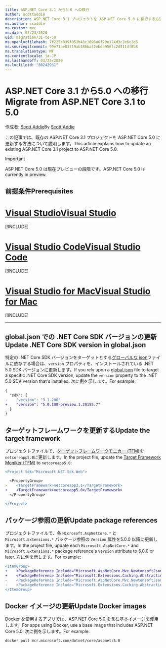 ```yaml
---
title: ASP.NET Core 3.1 から5.0 への移行
author: scottaddie
description: ASP.NET Core 3.1 プロジェクトを ASP.NET Core 5.0 に移行する方法について説明します。
ms.author: scaddie
ms.custom: mvc
ms.date: 03/23/2020
uid: migration/31-to-50
ms.openlocfilehash: 7f225e039f051b43c1896a6f29e174d3c2e6c2d3
ms.sourcegitcommit: 99e71ae03319ab386baf2ebde956fc2d511df8b8
ms.translationtype: MT
ms.contentlocale: ja-JP
ms.lasthandoff: 03/25/2020
ms.locfileid: "80242931"
---
```

# <a name="migrate-from-aspnet-core-31-to-50"></a><span data-ttu-id="bfb5b-103">ASP.NET Core 3.1 から5.0 への移行</span><span class="sxs-lookup"><span data-stu-id="bfb5b-103">Migrate from ASP.NET Core 3.1 to 5.0</span></span>

<span data-ttu-id="bfb5b-104">作成者: [Scott Addie](https://github.com/scottaddie)</span><span class="sxs-lookup"><span data-stu-id="bfb5b-104">By [Scott Addie](https://github.com/scottaddie)</span></span>

<span data-ttu-id="bfb5b-105">この記事では、既存の ASP.NET Core 3.1 プロジェクトを ASP.NET Core 5.0 に更新する方法について説明します。</span><span class="sxs-lookup"><span data-stu-id="bfb5b-105">This article explains how to update an existing ASP.NET Core 3.1 project to ASP.NET Core 5.0.</span></span>

> [!IMPORTANT]
> <span data-ttu-id="bfb5b-106">ASP.NET Core 5.0 は現在プレビューの段階です。</span><span class="sxs-lookup"><span data-stu-id="bfb5b-106">ASP.NET Core 5.0 is currently in preview.</span></span>

## <a name="prerequisites"></a><span data-ttu-id="bfb5b-107">前提条件</span><span class="sxs-lookup"><span data-stu-id="bfb5b-107">Prerequisites</span></span>

# <a name="visual-studio"></a>[<span data-ttu-id="bfb5b-108">Visual Studio</span><span class="sxs-lookup"><span data-stu-id="bfb5b-108">Visual Studio</span></span>](#tab/visual-studio)

[!INCLUDE[](~/includes/net-core-prereqs-vs-5.0.md)]

# <a name="visual-studio-code"></a>[<span data-ttu-id="bfb5b-109">Visual Studio Code</span><span class="sxs-lookup"><span data-stu-id="bfb5b-109">Visual Studio Code</span></span>](#tab/visual-studio-code)

[!INCLUDE[](~/includes/net-core-prereqs-vsc-5.0.md)]

# <a name="visual-studio-for-mac"></a>[<span data-ttu-id="bfb5b-110">Visual Studio for Mac</span><span class="sxs-lookup"><span data-stu-id="bfb5b-110">Visual Studio for Mac</span></span>](#tab/visual-studio-mac)

[!INCLUDE[](~/includes/net-core-prereqs-mac-5.0.md)]

---

## <a name="update-net-core-sdk-version-in-globaljson"></a><span data-ttu-id="bfb5b-111">global.json での .NET Core SDK バージョンの更新</span><span class="sxs-lookup"><span data-stu-id="bfb5b-111">Update .NET Core SDK version in global.json</span></span>

<span data-ttu-id="bfb5b-112">特定の .NET Core SDK バージョンをターゲットとする[グローバルな json](/dotnet/core/tools/global-json)ファイルに依存する場合は、`version` プロパティを、インストールされている .NET 5.0 SDK バージョンに更新します。</span><span class="sxs-lookup"><span data-stu-id="bfb5b-112">If you rely upon a [global.json](/dotnet/core/tools/global-json) file to target a specific .NET Core SDK version, update the `version` property to the .NET 5.0 SDK version that's installed.</span></span> <span data-ttu-id="bfb5b-113">次に例を示します。</span><span class="sxs-lookup"><span data-stu-id="bfb5b-113">For example:</span></span>

```diff
{
  "sdk": {
-    "version": "3.1.200"
+    "version": "5.0.100-preview.1.20155.7"
  }
}
```

## <a name="update-the-target-framework"></a><span data-ttu-id="bfb5b-114">ターゲットフレームワークを更新する</span><span class="sxs-lookup"><span data-stu-id="bfb5b-114">Update the target framework</span></span>

<span data-ttu-id="bfb5b-115">プロジェクトファイルで、[ターゲットフレームワークモニカー (TFM)](/dotnet/standard/frameworks)を `netcoreapp5.0`に更新します。</span><span class="sxs-lookup"><span data-stu-id="bfb5b-115">In the project file, update the [Target Framework Moniker (TFM)](/dotnet/standard/frameworks) to `netcoreapp5.0`:</span></span>

```diff
<Project Sdk="Microsoft.NET.Sdk.Web">

  <PropertyGroup>
-    <TargetFramework>netcoreapp3.1</TargetFramework>
+    <TargetFramework>netcoreapp5.0</TargetFramework>
  </PropertyGroup>

</Project>
```

## <a name="update-package-references"></a><span data-ttu-id="bfb5b-116">パッケージ参照の更新</span><span class="sxs-lookup"><span data-stu-id="bfb5b-116">Update package references</span></span>

<span data-ttu-id="bfb5b-117">プロジェクトファイルで、各 `Microsoft.AspNetCore.*` と `Microsoft.Extensions.*` パッケージ参照の `Version` 属性を5.0.0 以降に更新します。</span><span class="sxs-lookup"><span data-stu-id="bfb5b-117">In the project file, update each `Microsoft.AspNetCore.*` and `Microsoft.Extensions.*` package reference's `Version` attribute to 5.0.0 or later.</span></span> <span data-ttu-id="bfb5b-118">次に例を示します。</span><span class="sxs-lookup"><span data-stu-id="bfb5b-118">For example:</span></span>

```diff
<ItemGroup>
+    <PackageReference Include="Microsoft.AspNetCore.Mvc.NewtonsoftJson" Version="3.1.2" />
+    <PackageReference Include="Microsoft.Extensions.Caching.Abstractions" Version="3.1.2" />
-    <PackageReference Include="Microsoft.AspNetCore.Mvc.NewtonsoftJson" Version="5.0.0-preview.1.20124.5" />
-    <PackageReference Include="Microsoft.Extensions.Caching.Abstractions" Version="5.0.0-preview.1.20120.4" />
</ItemGroup>
```

## <a name="update-docker-images"></a><span data-ttu-id="bfb5b-119">Docker イメージの更新</span><span class="sxs-lookup"><span data-stu-id="bfb5b-119">Update Docker images</span></span>

<span data-ttu-id="bfb5b-120">Docker を使用するアプリでは、ASP.NET Core 5.0 を含む基本イメージを使用します。</span><span class="sxs-lookup"><span data-stu-id="bfb5b-120">For apps using Docker, use a base image that includes ASP.NET Core 5.0.</span></span> <span data-ttu-id="bfb5b-121">次に例を示します。</span><span class="sxs-lookup"><span data-stu-id="bfb5b-121">For example:</span></span>

```bash
docker pull mcr.microsoft.com/dotnet/core/aspnet:5.0
```

<!-- uncomment after the breaking changes have been published -->
<!-- ## Review breaking changes

Review 3.1-to-5.0 breaking changes across .NET Core, ASP.NET Core, and Entity Framework Core at [Breaking changes for migration from version 3.1 to 5.0](/dotnet/core/compatibility/3.1-5.0). -->
